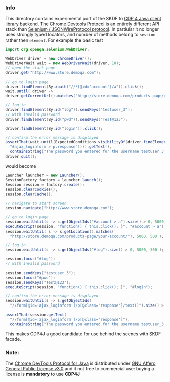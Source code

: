 ### Info

This directory contains experimental port of the SKDF to [CDP 4 Java client library](https://github.com/webfolderio/cdp4j) backend.
The [Chrome Devtools Protocol](https://github.com/ChromeDevTools/devtools-protocol) is an entirely different API stack than [Selenium / JSONWireProtocol protocol](https://w3c.github.io/webdriver/webdriver-spec.html`). In partiular it no longer uses strongly typed locators, and number of methods belong to `session` rather then `element`.
For example the basic test
```java
import org.openqa.selenium.WebDriver;

WebDriver driver = new ChromeDriver();
WebDriverWait wait = new WebDriverWait(driver, 10);
// open the start page
driver.get("http://www.store.demoqa.com");

// go to login page
driver.findElement(By.xpath("//*[@id='account']/a")).click();
wait.until( driver ->
driver.getCurrentUrl().matches("http://store.demoqa.com/products-page/your-account/"));

// log in
driver.findElement(By.id("log")).sendKeys("testuser_3");
// with invalid password
driver.findElement(By.id("pwd")).sendKeys("Test@123");

driver.findElement(By.id("login")).click();

// confirm the error message is displayed
assertThat(wait.until(ExpectedConditions.visibilityOf(driver.findElement(By.cssSelector(
  "#ajax_loginform > p.response")))).getText(),
  containsString("The password you entered for the username testuser_3 is incorrect));
driver.quit();
```

would become
```java
Launcher launcher = new Launcher();
SessionFactory factory = launcher.launch();
Session session = factory.create();
session.clearCookies();
session.clearCache();

// navigate to start screen
session.navigate("http://www.store.demoqa.com");

// go to login page
session.waitUntil(s -> s.getObjectIds("#account > a").size() > 0, 5000, 500 );
executeScript(session, "function() { this.click(); }", "#account > a");
session.waitUntil( s -> s.getLocation().matches(
  "http://store.demoqa.com/products-page/your-account/"), 5000, 500 );

// log in
session.waitUntil(s -> s.getObjectIds("#log").size() > 0, 5000, 500 );

session.focus("#log");
// with invalid password

session.sendKeys("testuser_3");
session.focus("#pwd");
session.sendKeys("Test@123");
executeScript(session, "function() { this.click(); }", "#login");

// confirm the error message is displayed
session.waitUntil(s -> s.getObjectIds(
  "//form[@id='ajax_loginform']/p[@class='response']/text()").size() > 0, 5000, 500 );

assertThat(session.getText(
  "//form[@id='ajax_loginform']/p[@class='response']"),
  containsString("The password you entered for the username testuser_3 is incorrect));

```

This makes CDP4J a good candidate for use behind the scenes with SKDF facade.

### Note:

The [Chrome DevTools Protocol for Java](https://github.com/webfolderio/cdp4j) is distributed under [GNU Affero General Public License v3.0](https://en.wikipedia.org/wiki/GNU_Affero_General_Public_License)  and it not free to commercial use: buying a license is __mandatory__ to use __CDP4J__
